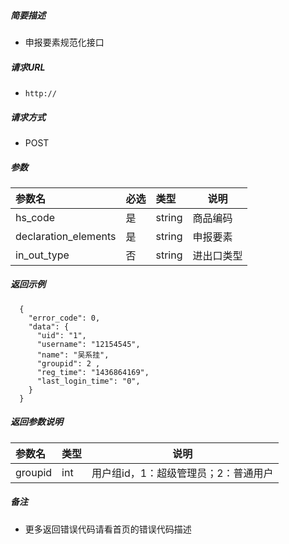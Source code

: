 ##### 简要描述

- 申报要素规范化接口

##### 请求URL
- ` http:// `
  
##### 请求方式
- POST 

##### 参数

|参数名|必选|类型|说明|
|:----       |:---|:----- |-----   |
|hs_code     |是  |string | 商品编码  |
|declaration_elements |是  |string | 申报要素 |
|in_out_type    |否  |string | 进出口类型 |

##### 返回示例 

```
  {
    "error_code": 0,
    "data": {
      "uid": "1",
      "username": "12154545",
      "name": "吴系挂",
      "groupid": 2 ,
      "reg_time": "1436864169",
      "last_login_time": "0",
    }
  }
```

##### 返回参数说明 

|参数名|类型|说明|
|:-----  |:-----|-----                           |
|groupid |int   |用户组id，1：超级管理员；2：普通用户  |

##### 备注 

- 更多返回错误代码请看首页的错误代码描述



